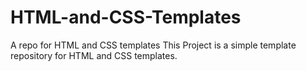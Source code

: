 # HTML-and-CSS-Templates
A repo for HTML and CSS templates
This Project is a simple template repository for HTML and CSS templates.
